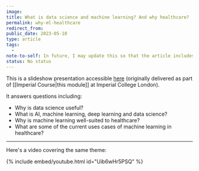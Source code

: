 ```yaml
---
image:
title: What is data science and machine learning? And why healthcare?
permalink: why-ml-healthcare
redirect_from:
public_date: 2023-05-10
type: article
tags:
  - 
note-to-self: In future, I may update this so that the article includes the actual content of the presentation - but I should definitely consider the utility of that.
status: No status
---
```


This is a slideshow presentation accessible [here](./slides/data-science-healthcare) (originally delivered as part of [[Imperial Course|this module]] at Imperial College London).

It answers questions including:
- Why is data science useful?
- What is AI, machine learning, deep learning and data science?
- Why is machine learning well-suited to healthcare?
- What are some of the current uses cases of machine learning in healthcare?

---

Here's a video covering the same theme:

{% include embed/youtube.html id="Uib6wHr5PSQ" %}
